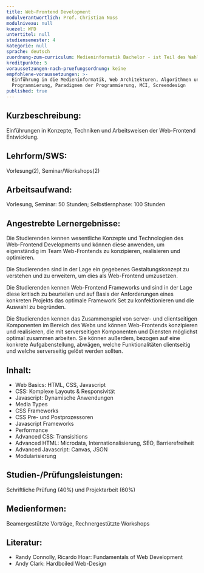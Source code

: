 ```yaml
---
title: Web-Frontend Development
modulverantwortlich: Prof. Christian Noss
modulniveau: null
kuezel: WFD
untertitel: null
studiensemester: 4
kategorie: null
sprache: deutsch
zuordnung-zum-curriculum: Medieninformatik Bachelor - ist Teil des Wahlschwerpunkts Web Development
kreditpunkte: 5
voraussetzungen-nach-pruefungsordnung: keine
empfohlene-voraussetzungen: >-
  Einführung in die Medieninformatik, Web Architekturen, Algorithmen und
  Programmierung, Paradigmen der Programmierung, MCI, Screendesign
published: true
---
```


## Kurzbeschreibung:
Einführungen in Konzepte, Techniken und Arbeitsweisen der Web-Frontend Entwicklung. 

## Lehrform/SWS: 
Vorlesung(2), Seminar/Workshops(2)

## Arbeitsaufwand: 
Vorlesung, Seminar: 50 Stunden; Selbstlernphase: 100 Stunden

## Angestrebte Lernergebnisse:
Die Studierenden kennen wesentliche Konzepte und Technologien des Web-Frontend Developments und können diese anwenden, um eigenständig im Team Web-Frontends zu konzipieren, realisieren und optimieren.

Die Studierenden sind in der Lage ein gegebenes Gestaltungskonzept zu verstehen und zu erweitern, um dies als Web-Frontend umzusetzen.

Die Studierenden kennen Web-Frontend Frameworks und sind in der Lage diese kritisch zu beurteilen und auf Basis der Anforderungen eines konkreten Projekts das optimale Framework Set zu konfektionieren und die Auswahl zu begründen.

Die Studierenden kennen das Zusammenspiel von server- und clientseitigen Komponenten im Bereich des Webs und können Web-Frontends konzipieren und realisieren, die mit serverseitigen Komponenten und Diensten möglichst optimal zusammen arbeiten. Sie können außerdem, bezogen auf eine konkrete Aufgabenstellung, abwägen, welche Funktionalitäten clientseitig und welche serverseitig gelöst werden sollten.

## Inhalt:
- Web Basics: HTML, CSS, Javascript
- CSS: Komplexe Layouts & Responsivität
- Javascript: Dynamische Anwendungen
- Media Types
- CSS Frameworks 
- CSS Pre- und Postprozessoren
- Javascript Frameworks
- Performance
- Advanced CSS: Transisitions 
- Advanced HTML: Microdata, Internationalisierung, SEO, Barrierefreiheit
- Advanced Javascript: Canvas, JSON
- Modularisierung

## Studien-/Prüfungsleistungen:
Schriftliche Prüfung (40%) und Projektarbeit (60%) 

## Medienformen:
Beamergestützte Vorträge, Rechnergestützte  Workshops

## Literatur:
- Randy Connolly, Ricardo Hoar: Fundamentals of Web Development
- Andy Clark: Hardboiled Web-Design
